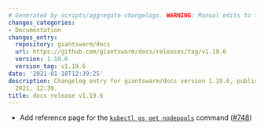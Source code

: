 ```yaml
---
# Generated by scripts/aggregate-changelogs. WARNING: Manual edits to this files will be overwritten.
changes_categories:
- Documentation
changes_entry:
  repository: giantswarm/docs
  url: https://github.com/giantswarm/docs/releases/tag/v1.19.6
  version: 1.19.6
  version_tag: v1.19.6
date: '2021-01-18T12:39:25'
description: Changelog entry for giantswarm/docs version 1.19.6, published on 18 January
  2021, 12:39.
title: docs release v1.19.6
---
```


- Add reference page for the [`kubectl gs get nodepools`](https://docs.giantswarm.io/reference/kubectl-gs/get-nodepools/) command ([#748](https://github.com/giantswarm/docs/pull/748))
